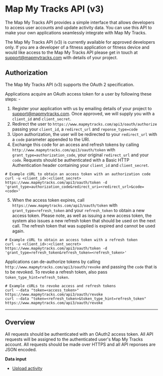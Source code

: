 Map My Tracks API (v3)
===
The Map My Tracks API provides a simple interface that allows developers to access user accounts and update activity data. You can use this API to make your own applications seamlessly integrate with Map My Tracks.

The Map My Tracks API (v3) is currently available for approved developers only. If you are a developer of a fitness application or fitness device and would like access to the Map My Tracks API please get in touch at support@mapmytracks.com with details of your project.

Authorization
---

The Map My Tracks API (v3) supports the OAuth 2 specification.

Applications acquire an OAuth access token for a user by following these steps: -

1. Register your application with us by emailing details of your project to [support@mapmytracks.com](mailto:support@mapmytracks.com). Once approved, we will supply you with a `client_id` and `client_secret`.
2. Redirect the user to `https://www.mapmytracks.com/api3/oauth/authorize` passing your `client_id`, a `redirect_url` and `reponse_type=code`
3. Upon authorization, the user will be redirected to your `redirect_url` with a `code` parameter appended to the URI.
4. Exchange this code for an access and refresh tokens by calling `http://www.mapmytracks.com/api3/oauth/token` with `grant_type=authorization_code`, your original `redirect_url` and your `code`. Requests should be authenticated with a Basic HTTP Authentication header containing your `client_id` and `client_secret`.

```
# Example cURL to obtain an access token with an authorization code
curl -u <client_id>:<client_secret> https://www.mapmytracks.com/api3/oauth/token -d 'grant_type=authorization_code&redirect_uri=<redirect_url>&code=<code>'
```

5. When the access token expires, call `https://www.mapmytracks.com/api3/oauth/token` with `grant_type=refresh_token` and your `refresh_token` to obtain a new access token. Please note, as well as issuing a new access token, the system also issues a new refresh token that should be used on the next call. The refresh token that was supplied is expired and cannot be used again.

```
# Example cURL to obtain an access token with a refresh token
curl -u <client_id>:<client_secret> https://www.mapmytracks.com/api3/oauth/token -d 'grant_type=refresh_token&refresh_token=<refresh_token>'
```

Applications can de-authorize tokens by calling `http://www.mapmytracks.com/api3/oauth/revoke` and passing the `code` that is to be revoked. To revoke a refresh token, also pass `token_type_hint=refresh_token`.

```
# Example cURLs to revoke access and refresh tokens
curl --data "token=<access_token>" https://www.mapmytracks.com/api3/oauth/revoke
curl --data "token=<refresh_token>&token_type_hint=refresh_token" https://www.mapmytracks.com/api3/oauth/revoke
```

---

Overview
---
All requests should be authenticated with an OAuth2 access token. All API requests will be assigned to the authenticated user's Map My Tracks account. All requests should be made over HTTPS and all API reponses are JSON encoded.

**Data input**
* [Upload activity](endpoints/upload_activity.md)

